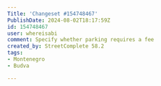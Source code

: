 ```yaml
---
Title: 'Changeset #154748467'
PublishDate: 2024-08-02T18:17:59Z
id: 154748467
user: whereisabi
comment: Specify whether parking requires a fee
created_by: StreetComplete 58.2
tags:
- Montenegro
- Budva

---
```

